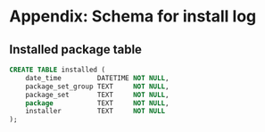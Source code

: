 # Appendix: Schema for install log

## Installed package table

```sql
CREATE TABLE installed (
    date_time         DATETIME NOT NULL,
    package_set_group TEXT     NOT NULL,
    package_set       TEXT     NOT NULL,
    package           TEXT     NOT NULL,
    installer         TEXT     NOT NULL
);
```
